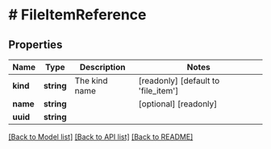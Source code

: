 # # FileItemReference

## Properties

Name | Type | Description | Notes
------------ | ------------- | ------------- | -------------
**kind** | **string** | The kind name | [readonly] [default to 'file_item']
**name** | **string** |  | [optional] [readonly]
**uuid** | **string** |  |

[[Back to Model list]](../../README.md#models) [[Back to API list]](../../README.md#endpoints) [[Back to README]](../../README.md)

